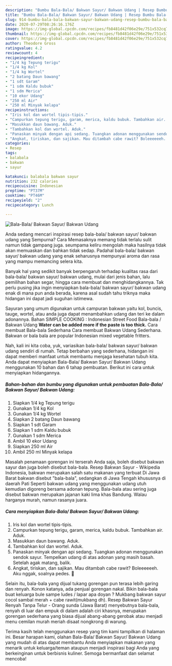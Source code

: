 ```yaml
---
description: "Bumbu Bala-Bala/ Bakwan Sayur/ Bakwan Udang | Resep Bumbu Bala-Bala/ Bakwan Sayur/ Bakwan Udang Yang Mudah Dan Praktis"
title: "Bumbu Bala-Bala/ Bakwan Sayur/ Bakwan Udang | Resep Bumbu Bala-Bala/ Bakwan Sayur/ Bakwan Udang Yang Mudah Dan Praktis"
slug: 914-bumbu-bala-bala-bakwan-sayur-bakwan-udang-resep-bumbu-bala-bala-bakwan-sayur-bakwan-udang-yang-mudah-dan-praktis
date: 2020-07-29T08:26:16.176Z
image: https://img-global.cpcdn.com/recipes/fb8481d42f06e29e/751x532cq70/bala-bala-bakwan-sayur-bakwan-udang-foto-resep-utama.jpg
thumbnail: https://img-global.cpcdn.com/recipes/fb8481d42f06e29e/751x532cq70/bala-bala-bakwan-sayur-bakwan-udang-foto-resep-utama.jpg
cover: https://img-global.cpcdn.com/recipes/fb8481d42f06e29e/751x532cq70/bala-bala-bakwan-sayur-bakwan-udang-foto-resep-utama.jpg
author: Theodore Gross
ratingvalue: 4.2
reviewcount: 4
recipeingredient:
- "1/4 kg Tepung terigu"
- "1/4 kg Kol"
- "1/4 kg Wortel"
- "2 batang Daun bawang"
- "1 sdt Garam"
- "1 sdm Kaldu bubuk"
- "1 sdm Merica"
- "10 ekor Udang"
- "250 ml Air"
- "250 ml Minyak kelapa"
recipeinstructions:
- "Iris kol dan wortel tipis-tipis."
- "Campurkan tepung terigu, garam, merica, kaldu bubuk. Tambahkan air. Aduk."
- "Masukkan daun bawang. Aduk."
- "Tambahkan kol dan wortel. Aduk."
- "Panaskan minyak dengan api sedang. Tuangkan adonan menggunakan sendok sayur. Tempelkan udang di atas adonan yang masih basah. Setelah agak matang, balik."
- "Angkat, tiriskan, dan sajikan. Mau ditambah cabe rawit? Boleeeeeeh. Aku nggak, soalnya pedes. 🤭"
categories:
- Resep
tags:
- balabala
- bakwan
- sayur

katakunci: balabala bakwan sayur 
nutrition: 232 calories
recipecuisine: Indonesian
preptime: "PT37M"
cooktime: "PT46M"
recipeyield: "2"
recipecategory: Lunch

---
```



![Bala-Bala/ Bakwan Sayur/ Bakwan Udang](https://img-global.cpcdn.com/recipes/fb8481d42f06e29e/751x532cq70/bala-bala-bakwan-sayur-bakwan-udang-foto-resep-utama.jpg)

Anda sedang mencari inspirasi resep bala-bala/ bakwan sayur/ bakwan udang yang Sempurna? Cara Memasaknya memang tidak terlalu sulit namun tidak gampang juga. seumpama keliru mengolah maka hasilnya tidak akan memuaskan dan bahkan tidak sedap. Padahal bala-bala/ bakwan sayur/ bakwan udang yang enak seharusnya mempunyai aroma dan rasa yang mampu memancing selera kita.

Banyak hal yang sedikit banyak berpengaruh terhadap kualitas rasa dari bala-bala/ bakwan sayur/ bakwan udang, mulai dari jenis bahan, lalu pemilihan bahan segar, hingga cara membuat dan menghidangkannya. Tak perlu pusing jika ingin menyiapkan bala-bala/ bakwan sayur/ bakwan udang enak di mana pun anda berada, karena asal sudah tahu triknya maka hidangan ini dapat jadi suguhan istimewa.

Sayuran yang umum digunakan untuk campuran bakwan yaitu kol, buncis, tauge, wortel, atau anda juga dapat menambahkan udang dan teri ke dalam adonannya. Bahan SIMPLE COOKING : Indonesian Street Food Bala-bala / Bakwan Udang **Water can be added more if the paste is too thick.** Cara membuat Bala-bala Sederhana Cara membuat Bakwan Udang Sederhana. Bakwan or bala bala are popular Indonesian mixed vegetable fritters.


Nah, kali ini kita coba, yuk, variasikan bala-bala/ bakwan sayur/ bakwan udang sendiri di rumah. Tetap berbahan yang sederhana, hidangan ini dapat memberi manfaat untuk membantu menjaga kesehatan tubuh kita. Anda dapat menyiapkan Bala-Bala/ Bakwan Sayur/ Bakwan Udang menggunakan 10 bahan dan 6 tahap pembuatan. Berikut ini cara untuk menyiapkan hidangannya.

<!--inarticleads1-->

##### Bahan-bahan dan bumbu yang digunakan untuk pembuatan Bala-Bala/ Bakwan Sayur/ Bakwan Udang:

1. Siapkan 1/4 kg Tepung terigu
1. Gunakan 1/4 kg Kol
1. Gunakan 1/4 kg Wortel
1. Siapkan 2 batang Daun bawang
1. Siapkan 1 sdt Garam
1. Siapkan 1 sdm Kaldu bubuk
1. Gunakan 1 sdm Merica
1. Ambil 10 ekor Udang
1. Siapkan 250 ml Air
1. Ambil 250 ml Minyak kelapa


Masalah penamaan gorengan ini terserah Anda saja, boleh disebut bakwan sayur dan juga boleh disebut bala-bala. Resep Bakwan Sayur - Wikipedia Indonesia, bakwan merupakan salah satu makanan yang terbuat Di Jawa Barat bakwan disebut &#34;bala-bala&#34;, sedangkan di Jawa Tengah khususnya di daerah Pati Seperti bakwan udang yang menggunakan udang utuh kemudian digoreng bersama adonan tepung. Bala-bala atau sering juga disebut bakwan merupakan jajanan kaki lima khas Bandung. Walau harganya murah, namun rasanya juara. 

<!--inarticleads2-->

##### Cara menyiapkan Bala-Bala/ Bakwan Sayur/ Bakwan Udang:

1. Iris kol dan wortel tipis-tipis.
1. Campurkan tepung terigu, garam, merica, kaldu bubuk. Tambahkan air. Aduk.
1. Masukkan daun bawang. Aduk.
1. Tambahkan kol dan wortel. Aduk.
1. Panaskan minyak dengan api sedang. Tuangkan adonan menggunakan sendok sayur. Tempelkan udang di atas adonan yang masih basah. Setelah agak matang, balik.
1. Angkat, tiriskan, dan sajikan. Mau ditambah cabe rawit? Boleeeeeeh. Aku nggak, soalnya pedes. 🤭


Selain itu, bala-bala yang dijual tukang gorengan pun terasa lebih garing dan renyah. Konon katanya, ada penjual gorengan nakal. Bikin bala-bala buat keluarga bule sampe ludes / lapar apa doyan ? Mukbang bakwan sayur cocol sambal merah + cabe rawit(mukbang dh). Resep Bakwan Sayur Renyah Tanpa Telur - Orang sunda (Jawa Barat) menyebutnya bala-bala, renyah di luar dan empuk di dalam adalah ciri khasnya, merupakan gorengan sederhana yang biasa dijual abang-abang gerobak atau menjadi menu cemilan murah meriah disaat nongkrong di warung. 

Terima kasih telah menggunakan resep yang tim kami tampilkan di halaman ini. Besar harapan kami, olahan Bala-Bala/ Bakwan Sayur/ Bakwan Udang yang mudah di atas dapat membantu Anda menyiapkan makanan yang menarik untuk keluarga/teman ataupun menjadi inspirasi bagi Anda yang berkeinginan untuk berbisnis kuliner. Semoga bermanfaat dan selamat mencoba!
